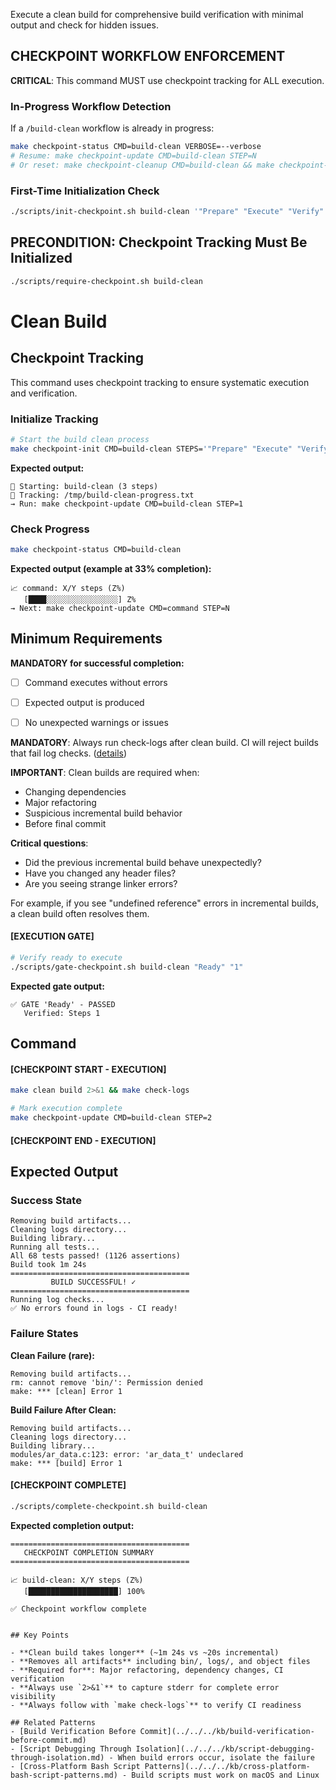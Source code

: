 Execute a clean build for comprehensive build verification with minimal output and check for hidden issues.

## CHECKPOINT WORKFLOW ENFORCEMENT

**CRITICAL**: This command MUST use checkpoint tracking for ALL execution.

### In-Progress Workflow Detection

If a `/build-clean` workflow is already in progress:

```bash
make checkpoint-status CMD=build-clean VERBOSE=--verbose
# Resume: make checkpoint-update CMD=build-clean STEP=N
# Or reset: make checkpoint-cleanup CMD=build-clean && make checkpoint-init CMD=build-clean STEPS='"Prepare" "Execute" "Verify"'
```

### First-Time Initialization Check

```bash
./scripts/init-checkpoint.sh build-clean '"Prepare" "Execute" "Verify"'
```

## PRECONDITION: Checkpoint Tracking Must Be Initialized

```bash
./scripts/require-checkpoint.sh build-clean
```

# Clean Build
## Checkpoint Tracking

This command uses checkpoint tracking to ensure systematic execution and verification.

### Initialize Tracking
```bash
# Start the build clean process
make checkpoint-init CMD=build-clean STEPS='"Prepare" "Execute" "Verify"'
```

**Expected output:**
```
📍 Starting: build-clean (3 steps)
📁 Tracking: /tmp/build-clean-progress.txt
→ Run: make checkpoint-update CMD=build-clean STEP=1
```

### Check Progress
```bash
make checkpoint-status CMD=build-clean
```

**Expected output (example at 33% completion):**
```
📈 command: X/Y steps (Z%)
   [████░░░░░░░░░░░░░░░░] Z%
→ Next: make checkpoint-update CMD=command STEP=N
```

## Minimum Requirements

**MANDATORY for successful completion:**
- [ ] Command executes without errors
- [ ] Expected output is produced
- [ ] No unexpected warnings or issues




**MANDATORY**: Always run check-logs after clean build. CI will reject builds that fail log checks. ([details](../../../kb/build-verification-before-commit.md))

**IMPORTANT**: Clean builds are required when:
- Changing dependencies
- Major refactoring
- Suspicious incremental build behavior
- Before final commit

**Critical questions**:
- Did the previous incremental build behave unexpectedly?
- Have you changed any header files?
- Are you seeing strange linker errors?

For example, if you see "undefined reference" errors in incremental builds, a clean build often resolves them.

#### [EXECUTION GATE]
```bash
# Verify ready to execute
./scripts/gate-checkpoint.sh build-clean "Ready" "1"
```

**Expected gate output:**
```
✅ GATE 'Ready' - PASSED
   Verified: Steps 1
```

## Command

#### [CHECKPOINT START - EXECUTION]

```bash
make clean build 2>&1 && make check-logs

# Mark execution complete
make checkpoint-update CMD=build-clean STEP=2
```


#### [CHECKPOINT END - EXECUTION]
## Expected Output

### Success State
```
Removing build artifacts...
Cleaning logs directory...
Building library...
Running all tests...
All 68 tests passed! (1126 assertions)
Build took 1m 24s
========================================
         BUILD SUCCESSFUL! ✓
========================================
Running log checks...
✅ No errors found in logs - CI ready!
```

### Failure States

**Clean Failure (rare):**
```
Removing build artifacts...
rm: cannot remove 'bin/': Permission denied
make: *** [clean] Error 1
```

**Build Failure After Clean:**
```
Removing build artifacts...
Cleaning logs directory...
Building library...
modules/ar_data.c:123: error: 'ar_data_t' undeclared
make: *** [build] Error 1
```


#### [CHECKPOINT COMPLETE]
```bash
./scripts/complete-checkpoint.sh build-clean
```

**Expected completion output:**
```
========================================
   CHECKPOINT COMPLETION SUMMARY
========================================

📈 build-clean: X/Y steps (Z%)
   [████████████████████] 100%

✅ Checkpoint workflow complete
```
```

## Key Points

- **Clean build takes longer** (~1m 24s vs ~20s incremental)
- **Removes all artifacts** including bin/, logs/, and object files
- **Required for**: Major refactoring, dependency changes, CI verification
- **Always use `2>&1`** to capture stderr for complete error visibility
- **Always follow with `make check-logs`** to verify CI readiness

## Related Patterns
- [Build Verification Before Commit](../../../kb/build-verification-before-commit.md)
- [Script Debugging Through Isolation](../../../kb/script-debugging-through-isolation.md) - When build errors occur, isolate the failure
- [Cross-Platform Bash Script Patterns](../../../kb/cross-platform-bash-script-patterns.md) - Build scripts must work on macOS and Linux
